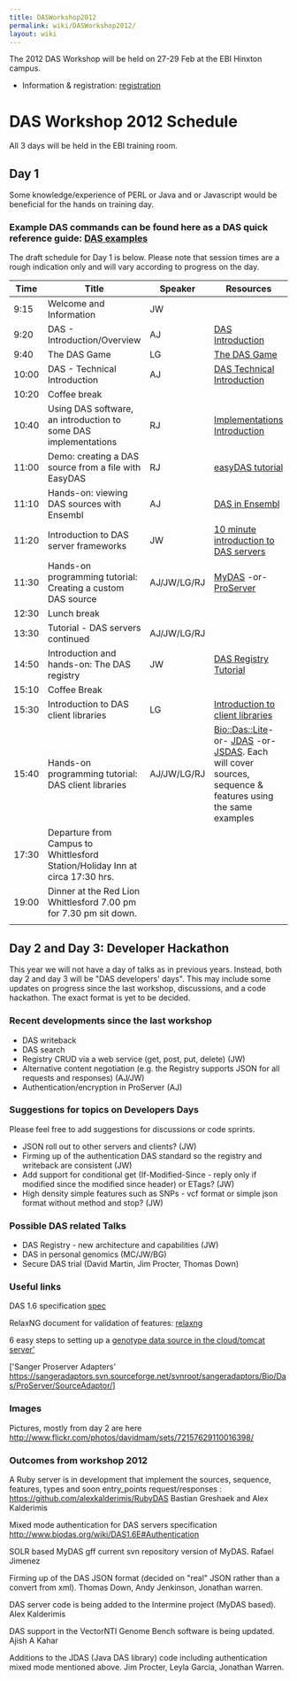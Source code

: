 ```yaml
---
title: DASWorkshop2012
permalink: wiki/DASWorkshop2012/
layout: wiki
---
```


The 2012 DAS Workshop will be held on 27-29 Feb at the EBI Hinxton
campus.

-   Information & registration:
    [registration](http://www.ebi.ac.uk/training/onsite/120227_DAS.html)

DAS Workshop 2012 Schedule
==========================

All 3 days will be held in the EBI training room.

Day 1
-----

Some knowledge/experience of PERL or Java and or Javascript would be
beneficial for the hands on training day.

### Example DAS commands can be found here as a DAS quick reference guide: [DAS examples](http://www.dasregistry.org/DASCommandExamples.jsp)

The draft schedule for Day 1 is below. Please note that session times
are a rough indication only and will vary according to progress on the
day.

| Time  | Title                                                                         | Speaker     | Resources                                                                                                                                                                                                                                                                          |
|-------|-------------------------------------------------------------------------------|-------------|------------------------------------------------------------------------------------------------------------------------------------------------------------------------------------------------------------------------------------------------------------------------------------|
| 9:15  | Welcome and Information                                                       | JW          |                                                                                                                                                                                                                                                                                    |
| 9:20  | DAS - Introduction/Overview                                                   | AJ          | [DAS Introduction](http://www.ebi.ac.uk/~aj/das_workshop_2012/DAS-Introduction.pptx)                                                                                                                                                                                               |
| 9:40  | The DAS Game                                                                  | LG          | [The DAS Game](http://www.biotnet.org/training-materials/das-game)                                                                                                                                                                                                                 |
| 10:00 | DAS - Technical Introduction                                                  | AJ          | [DAS Technical Introduction](http://www.ebi.ac.uk/~aj/das_workshop_2012/DAS-Introduction-Technical.pptx)                                                                                                                                                                           |
| 10:20 | Coffee break                                                                  |
| 10:40 | Using DAS software, an introduction to some DAS implementations               | RJ          | [Implementations Introduction](http://www.biotnet.org/training-materials/using-das-software-introduction-some-das-implementations)                                                                                                                                                 |
| 11:00 | Demo: creating a DAS source from a file with EasyDAS                          | RJ          | [easyDAS tutorial](http://code.google.com/p/easydas/wiki/easyDAS_tutorial)                                                                                                                                                                                                         |
| 11:10 | Hands-on: viewing DAS sources with Ensembl                                    | AJ          | [DAS in Ensembl](http://www.ebi.ac.uk/~aj/das_workshop_2012/ensembl/das-ensembl.html)                                                                                                                                                                                              |
| 11:20 | Introduction to DAS server frameworks                                         | JW          | [10 minute introduction to DAS servers](http://www.biotnet.org/training-materials/das-servers)                                                                                                                                                                                     |
| 11:30 | Hands-on programming tutorial: Creating a custom DAS source                   | AJ/JW/LG/RJ | [MyDAS](http://code.google.com/p/mydas/wiki/Tutorials) -or- [ProServer](http://www.ebi.ac.uk/~aj/das_workshop_2012/proserver/tutorial1.html)                                                                                                                                       |
| 12:30 | Lunch break                                                                   |
| 13:30 | Tutorial - DAS servers continued                                              | AJ/JW/LG/RJ |                                                                                                                                                                                                                                                                                    |
| 14:50 | Introduction and hands-on: The DAS registry                                   | JW          | [DAS Registry Tutorial](http://www.biotnet.org/training-materials/short-das-registry-tutorial-basic-knowledge)                                                                                                                                                                     |
| 15:10 | Coffee Break                                                                  |
| 15:30 | Introduction to DAS client libraries                                          | LG          | [Introduction to client libraries](http://www.biotnet.org/sites/biotnet.org/files/documents/40/clientlibraries_das_ws_2012.ppt)                                                                                                                                                    |
| 15:40 | Hands-on programming tutorial: DAS client libraries                           | AJ/JW/LG/RJ | [Bio::Das::Lite](http://www.ebi.ac.uk/~aj/das_workshop_2012/daslite/tutorial.html)-or- [JDAS](http://code.google.com/p/jdas/wiki/dasWorkshop2012) -or- [JSDAS](http://code.google.com/p/jsdas/wiki/tutorial). Each will cover sources, sequence & features using the same examples |
| 17:30 | Departure from Campus to Whittlesford Station/Holiday Inn at circa 17:30 hrs. |
| 19:00 | Dinner at the Red Lion Whittlesford 7.00 pm for 7.30 pm sit down.             |
||

Day 2 and Day 3: Developer Hackathon
------------------------------------

This year we will not have a day of talks as in previous years. Instead,
both day 2 and day 3 will be "DAS developers' days". This may include
some updates on progress since the last workshop, discussions, and a
code hackathon. The exact format is yet to be decided.

### Recent developments since the last workshop

-   DAS writeback
-   DAS search
-   Registry CRUD via a web service (get, post, put, delete) (JW)
-   Alternative content negotiation (e.g. the Registry supports JSON for
    all requests and responses) (AJ/JW)
-   Authentication/encryption in ProServer (AJ)

### Suggestions for topics on Developers Days

Please feel free to add suggestions for discussions or code sprints.

-   JSON roll out to other servers and clients? (JW)
-   Firming up of the authentication DAS standard so the registry and
    writeback are consistent (JW)
-   Add support for conditional get (If-Modified-Since - reply only if
    modified since the modified since header) or ETags? (JW)
-   High density simple features such as SNPs - vcf format or simple
    json format without method and stop? (JW)

### Possible DAS related Talks

-   DAS Registry - new architecture and capabilities (JW)
-   DAS in personal genomics (MC/JW/BG)
-   Secure DAS trial (David Martin, Jim Procter, Thomas Down)

### Useful links

DAS 1.6 specification
[spec](http://www.biodas.org/documents/spec-1.6.html)

RelaxNG document for validation of features:
[relaxng](http://www.dasregistry.org/validation1.6/features.rng)

6 easy steps to setting up a [genotype data source in the cloud/tomcat
server'](http://biodasman.wordpress.com/2012/01/12/easy-deployment-of-das-server-for-personal-genotype-data-to-the-amazon-cloud/'MyDAS)

\['Sanger Proserver Adapters'
<https://sangeradaptors.svn.sourceforge.net/svnroot/sangeradaptors/Bio/Das/ProServer/SourceAdaptor/>\]

### Images

Pictures, mostly from day 2 are here
<http://www.flickr.com/photos/davidmam/sets/72157629110016398/>

### Outcomes from workshop 2012

A Ruby server is in development that implement the sources, sequence,
features, types and soon entry\_points request/responses :
[<https://github.com/alexkalderimis/RubyDAS>](https://github.com/alexkalderimis/RubyDAS)
Bastian Greshaek and Alex Kalderimis

Mixed mode authentication for DAS servers specification
[<http://www.biodas.org/wiki/DAS1.6E#Authentication>](http://www.biodas.org/wiki/DAS1.6E#Authentication)

SOLR based MyDAS gff current svn repository version of MyDAS. Rafael
Jimenez

Firming up of the DAS JSON format (decided on "real" JSON rather than a
convert from xml). Thomas Down, Andy Jenkinson, Jonathan warren.

DAS server code is being added to the Intermine project (MyDAS based).
Alex Kalderimis

DAS support in the VectorNTI Genome Bench software is being updated.
Ajish A Kahar

Additions to the JDAS (Java DAS library) code including authentication
mixed mode mentioned above. Jim Procter, Leyla Garcia, Jonathan Warren.
